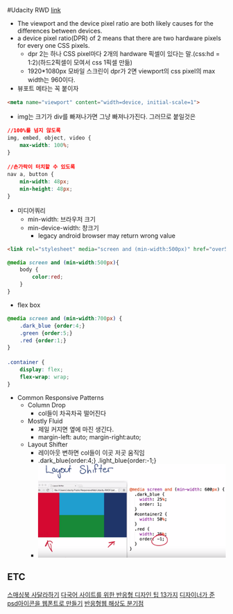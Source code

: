 #Udacity RWD
[link](https://www.udacity.com/course/progress#!/c-ud893)
- The viewport and the device pixel ratio are both likely causes for the differences between devices.
-  a device pixel ratio(DPR) of 2 means that there are two hardware pixels for every one CSS pixels.
    +  dpr 2는 하나 CSS pixel마다 2개의 hardware 픽셀이 있다는 말.(css:hd = 1:2)(하드2픽셀이 모여서 css 1픽셀 만듦)
    +  1920*1080px 모바일 스크린이 dpr가 2면 viewport의 css pixel의 max width는 960이다.
- 뷰포트 메타는 꼭 붙이자
```html
<meta name="viewport" content="width=device, initial-scale=1">
```
- img는 크기가 div를 빠져나가면 그냥 빠져나가진다. 그러므로 붙일것은
```css
//100%를 넘지 않도록
img, embed, object, video {
    max-width: 100%;
}

//손가락이 터치할 수 있도록
nav a, button {
    min-width: 48px;
    min-height: 48px;
}
```
- 미디어쿼리
    + min-width: 브라우저 크기
    + min-device-width: 창크기
        * legacy android browser may return wrong value
```html
<link rel="stylesheet" media="screen and (min-width:500px)" href="over500.css">
```
```css
@media screen and (min-width:500px){
    body {
        color:red;
    }
}
```
- flex box
```css
@media screen and (min-width:700px) {
    .dark_blue {order:4;}
    .green {order:5;}
    .red {order:1;}
}

.container {
    display: flex;
    flex-wrap: wrap;
}
```
- Common Responsive Patterns
    + Column Drop
        * col들이 차곡차곡 떨어진다
    + Mostly Fluid
        * 제일 커지면 옆에 마진 생긴다.
        * margin-left: auto; margin-right:auto;
    + Layout Shifter
        * 레이아웃 변하면 col들이 이곳 저곳 움직임
        * .dark_blue{order:4;} .light_blue{order:-1;}
        * ![layout shifter image](../img/RWD/1.png "layout shifter image")

## ETC
[스매싱북 사달라하기](http://www.smashingmagazine.com/books/#smashing-book-5)
[다국어 사이트를 위한 반응형 디자인 팁 13가지](http://responsivenews.co.uk/post/123104512468/13-tips-for-making-responsive-web-design)
[디자이너가 준 psd아이콘을 웹폰트로 만들기](http://tobyyun.tumblr.com/post/112101781742/%EB%94%94%EC%9E%90%EC%9D%B4%EB%84%88%EA%B0%80-%EC%A4%80-psd%EC%9D%98-%EC%95%84%EC%9D%B4%EC%BD%98%EC%9D%84-%EC%9B%B9%ED%8F%B0%ED%8A%B8%EB%A1%9C-%EB%A7%8C%EB%93%A4%EA%B8%B0)
[반응형웹 해상도 분기점](http://tobyyun.tumblr.com/post/114586252277/%EB%B0%98%EC%9D%91%ED%98%95%EC%9B%B9%EB%94%94%EC%9E%90%EC%9D%B8%EC%9D%98-%ED%95%B4%EC%83%81%EB%8F%84%EB%B6%84%EA%B8%B0%EC%A0%90%EC%9D%80-%EC%96%B4%EB%96%BB%EA%B2%8C-%EB%82%98%EB%88%8C%EA%B9%8C)
